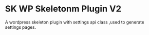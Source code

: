 # SK WP Skeletonm Plugin V2
A wordpress skeleton plugin with settings api class ,used to generate settings pages.
